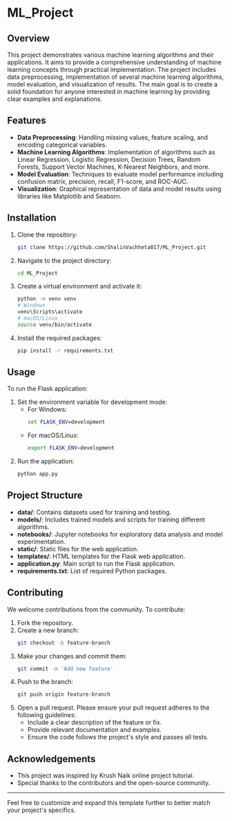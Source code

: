 
# ML_Project

## Overview
This project demonstrates various machine learning algorithms and their applications. It aims to provide a comprehensive understanding of machine learning concepts through practical implementation. The project includes data preprocessing, implementation of several machine learning algorithms, model evaluation, and visualization of results. The main goal is to create a solid foundation for anyone interested in machine learning by providing clear examples and explanations.

## Features
- **Data Preprocessing**: Handling missing values, feature scaling, and encoding categorical variables.
- **Machine Learning Algorithms**: Implementation of algorithms such as Linear Regression, Logistic Regression, Decision Trees, Random Forests, Support Vector Machines, K-Nearest Neighbors, and more.
- **Model Evaluation**: Techniques to evaluate model performance including confusion matrix, precision, recall, F1-score, and ROC-AUC.
- **Visualization**: Graphical representation of data and model results using libraries like Matplotlib and Seaborn.

## Installation
1. Clone the repository:
   ```bash
   git clone https://github.com/ShalinVachheta017/ML_Project.git
   ```
2. Navigate to the project directory:
   ```bash
   cd ML_Project
   ```
3. Create a virtual environment and activate it:
   ```bash
   python -m venv venv
   # Windows
   venv\Scripts\activate
   # macOS/Linux
   source venv/bin/activate
   ```
4. Install the required packages:
   ```bash
   pip install -r requirements.txt
   ```

## Usage
To run the Flask application:
1. Set the environment variable for development mode:
   - For Windows:
     ```cmd
     set FLASK_ENV=development
     ```
   - For macOS/Linux:
     ```bash
     export FLASK_ENV=development
     ```
2. Run the application:
   ```bash
   python app.py
   ```

## Project Structure
- **data/**: Contains datasets used for training and testing.
- **models/**: Includes trained models and scripts for training different algorithms.
- **notebooks/**: Jupyter notebooks for exploratory data analysis and model experimentation.
- **static/**: Static files for the web application.
- **templates/**: HTML templates for the Flask web application.
- **application.py**: Main script to run the Flask application.
- **requirements.txt**: List of required Python packages.

## Contributing
We welcome contributions from the community. To contribute:
1. Fork the repository.
2. Create a new branch:
   ```bash
   git checkout -b feature-branch
   ```
3. Make your changes and commit them:
   ```bash
   git commit -m 'Add new feature'
   ```
4. Push to the branch:
   ```bash
   git push origin feature-branch
   ```
5. Open a pull request. Please ensure your pull request adheres to the following guidelines:
   - Include a clear description of the feature or fix.
   - Provide relevant documentation and examples.
   - Ensure the code follows the project's style and passes all tests.

## Acknowledgements
- This project was inspired by Krush Naik online project tutorial.
- Special thanks to the contributors and the open-source community.

---

Feel free to customize and expand this template further to better match your project's specifics.
